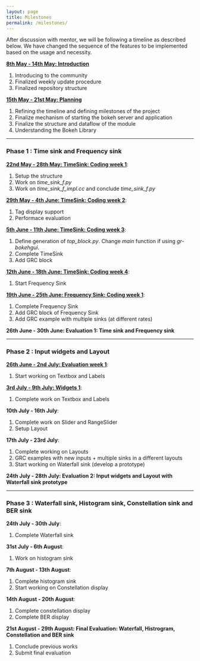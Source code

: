 ```yaml
---
layout: page
title: Milestones
permalink: /milestones/
---
```


After discussion with mentor, we will be following a timeline as described below. We have changed the sequence of the features to be implemented based on the usage and necessity.


[**8th May - 14th May: Introduction**][week0]
 1. Introducing to the community
 2. Finalized weekly update procedure
 3. Finalized repository structure

[**15th May - 21st May: Planning**][week1]
 1. Refining the timeline and defining milestones of the project
 2. Finalize mechanism of starting the bokeh server and application
 3. Finalize the structure and dataflow of the module
 4. Understanding the Bokeh Library
 
---------------------------
### Phase 1 : Time sink and Frequency sink
[**22nd May - 28th May: TimeSink: Coding week 1**][week2]:
 1. Setup the structure
 2. Work on _time\_sink\_f.py_
 3. Work on _time\_sink\_f\_impl.cc_ and conclude _time\_sink\_f.py_

[**29th May - 4th June: TimeSink: Coding week 2**][week3]:
 1. Tag display support
 2. Performace evaluation

[**5th June - 11th June: TimeSink: Coding week 3**][week4]:
 1. Define generation of _top\_block.py_. Change _main_ function if using _gr-bokehgui_.
 2. Complete TimeSink
 3. Add GRC block

[**12th June - 18th June: TimeSink: Coding week 4**][week5]:
 1. Start Frequency Sink

[**19th June - 25th June: Frequency Sink: Coding week 1**][week6]:
 1. Complete Frequency Sink
 2. Add GRC block of Frequency Sink
 3. Add GRC example with multiple sinks (at different rates)

**26th June - 30th June: Evaluation 1: Time sink and Frequency sink**

-------------------------
### Phase 2 : Input widgets and Layout
[**26th June - 2nd July: Evaluation week 1**][week7]:
 1. Start working on Textbox and Labels

[**3rd July - 9th July: Widgets 1**][week8]:
 1. Complete work on Textbox and Labels

**10th July - 16th July**:
 1. Complete work on Slider and RangeSlider
 2. Setup Layout

**17th July - 23rd July**:
 1. Complete working on Layouts
 2. GRC examples with new inputs + multiple sinks in a different layouts
 3. Start working on Waterfall sink (develop a prototype)

**24th July - 28th July: Evaluation 2: Input widgets and Layout with Waterfall sink prototype**

-------------------------
### Phase 3 : Waterfall sink, Histogram sink, Constellation sink and BER sink
**24th July - 30th July**:
 1. Complete Waterfall sink

**31st July - 6th August**:
 1. Work on histogram sink

**7th August - 13th August**:
 1. Complete histogram sink
 2. Start working on Constellation display

**14th August - 20th August**:
 1. Complete constellation display
 2. Complete BER display

**21st August - 29th August: Final Evaluation: Waterfall, Histrogram, Constellation and BER sink**
 1. Conclude previous works
 2. Submit final evaluation


[week0]: /GSoC2017/2017/05/12/introduction.html
[week1]: /GSoC2017/2017/05/19/planning.html
[week2]: /GSoC2017/2017/05/26/TimeSink1.html
[week3]: /GSoC2017/2017/06/02/TimeSink2.html
[week4]: /GSoC2017/2017/06/09/TimeSink3.html
[week5]: /GSoC2017/2017/06/16/TimeSink4.html
[week6]: /GSoC2017/2017/06/23/FreqSink1.html
[week7]: /GSoC2017/2017/06/30/Evaluation1.html
[week8]: /GSoC2017/2017/07/07/Widgets1.html
